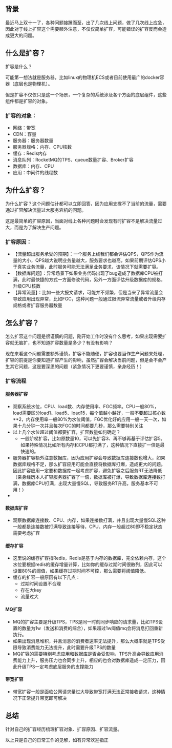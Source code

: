 



## 背景
最近马上双十一了，各种问题接踵而至，出了几次线上问题，做了几次线上应急，因此对于线上扩容这个需要额外注意，不仅仅简单扩容，可能错误的扩容反而会造成更大的问题。


## 什么是扩容？
扩容是什么？

可能第一想法就是服务器，比如linux的物理机ECS或者目前使用最广的docker容器（底层也是物理机）。

但是扩容不仅仅只是这一个场景，一个复杂的系统涉及各个方面的底层组件，这些组件都是扩容的对象。

### 扩容的对象：
- 网络：带宽
- CDN：容量
- 服务器：服务器数量
- 服务器规格：内存、CPU核数
- 缓存：Redis内存
- 消息队列：RocketMQ的TPS、queue数量扩容、Broker扩容
- 数据库：内存、CPU
- 应用：中间件的线程数


## 为什么扩容？
为什么扩容？这个问题估计都可以立即回答，因为应用支撑不了当前的流量，需要通过扩容解决流量过大服务宕机的问题。

这是最简单的扩容原因，当面对线上各种问题时会发现有时扩容不是解决流量过大，而是为了解决生产问题。

### 扩容原因：
- 【流量超出服务承受的预期】：一个服务上线我们都会评估QPS，QPS作为流量的大小，QPS越大说明业务量越大，服务要求也越高，如果前期评估QPS小于真实业务流量，此时服务可能无法满足业务要求，该情况下就需要扩容。
- 【数据库问题】：异常场景下如果业务代码出现了bug造成了数据库CPU被打满，此时最快捷的方式一方面修改代码，另外一方面评估升级数据库的规格，升级CPU核数
- 【异常流量】：比如一些大报文请求，可能并不频繁，但是当来了异常流量会导致应用出现异常，比如FGC，这种问题一般通过限流异常流量或者升级内存规格或者扩容服务器数量



## 怎么扩容？

怎么扩容这个问题是很谨慎的问题，刚开始工作时没有什么思考，如果出现需要扩容就无脑扩，也不知道扩容数量是多少？有没有影响？

现在来看这个问题需要额外谨慎，扩容不能随便，扩容也要当作生产问题来处理，扩容的前提是你要知道扩容产生的影响，虽然扩容会解决当前问题，但是会不会产生其它问题，这是要深思的问题（紧急情况下更要谨慎，亲身经历！）

### 扩容流程
#### 服务器扩容
- 观察系统水位，CPU、load数、内存使用率、FGC频率。CPU一般80%，load需要区分load1、load5、load15，每个值越小越好，一般不要超过核心数**2，内存使用率一般80%为水位阈值，FGC优化好的应用一般一天一次，如果十几分钟一次并且每次FGC的时间都要几秒，那么需要特别关注
- 以上几个水位超过阈值都要扩容，扩容数量如何确定？
	- 一般阶梯扩容，比如原数量10，可以先扩容3、再不够再基于评估扩容5。如果特殊情况比如所有内存和CPU都打满了，这种情况下直接扩一倍是最快速的。
- 服务器扩容额外注意数据库，因为应用扩容会导致数据库连接数也增大，如果数据库规格不足，那么扩容应用可能会直接将数据库打爆，造成更大的问题。因此扩容应用一定要和数据库一起考虑扩容，避免扩容之后服务RT无法降低（亲身经历本人扩容服务器扩容了一倍，数据库被打爆，导致数据库连接数打满，数据库CPU打满，出现大量慢SQL，导致服务RT升高，服务基本不可用！）
-

#### 数据库扩容
- 观察数据库连接数、CPU、内存，如果连接数打满，并且出现大量慢SQL这种一般都是连接数被打满导致连接等待，CPU、内存一般超过80即不稳定状态需要考虑扩容


#### 缓存扩容
- 这里说的缓存扩容指Redis，Redis是基于内存的数据库，完全依赖内存，这个水位要根据redis的缓存增量计算，比如你的缓存过期时间很散列，因此可以设置80%的阈值，如果缓存过期时间不可控，那么需要将阈值降低。
- 缓存的扩容一般原因有以下几点：
	- 过期时间设置不合理
	- 存在大key
	- 流量过大

#### MQ扩容
- MQ的扩容主要是升级TPS，TPS是同一时刻同步响应的请求量，比如TPS设置的数量为1w（发送和消费的综合），如果超过1w阈值mq会将消息打回重新执行。
- 如果出现消息堆积，并且消息的消费者速率无法提升，那么大概率就是TPS受限导致消费能力无法提升，此时需要升级TPS的数量
- MQ扩容的需要特别考虑应用和数据库是否会受影响，TPS升高会导致应用消费能力上升，服务压力也会同步上升，相应的也会对数据库造成一定压力，因此升级TPS一定考虑底层服务的支撑能力


#### 带宽扩容
- 带宽扩容一般是面临公网请求量过大导致带宽打满无法正常接收请求，这种情况下正常提升带宽即可解决


## 总结


针对自己的扩容经历梳理扩容对象、扩容原因、扩容流量。

以上只是自己的日常工作的见解，如有异常欢迎指正


